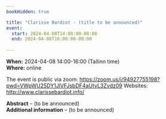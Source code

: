 ```yaml
---
bookHidden: true

title: "Clarisse Bardiot - (title to be announced)"
event:
  start: 2024-04-08T14:00:00-00:00
  end: 2024-04-08T16:00:00-00:00
  
---
```


**When:** 2024-04-08 14:00-16:00 (Tallinn time)   
**Where:** online 

The event is public via zoom: https://zoom.us/j/94927755198?pwd=VWpWU25DY1JlVFJsbDF4aUtyL3Zvdz09
Websites: http://www.clarissebardiot.info/  


<!--more-->
**Abstract** – (to be announced)  
**Additional information** – (to be announced)  

